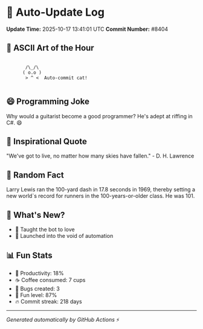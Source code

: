 # 🤖 Auto-Update Log
**Update Time:** 2025-10-17 13:41:01 UTC
**Commit Number:** #8404

## 🎨 ASCII Art of the Hour
```

       /\_/\  
      ( o.o ) 
       > ^ <  Auto-commit cat!
        
```

## 😄 Programming Joke
Why would a guitarist become a good programmer? He's adept at riffing in C#. 😄

## 💭 Inspirational Quote
"We've got to live, no matter how many skies have fallen." - D. H. Lawrence

## 🧠 Random Fact
Larry Lewis ran the 100-yard dash in 17.8 seconds in 1969, thereby setting a new world`s record for runners in the 100-years-or-older class. He was 101.

## 📝 What's New?
- 🤖 Taught the bot to love
- 🚀 Launched into the void of automation

## 📊 Fun Stats
- 🎯 Productivity: 18%
- ☕ Coffee consumed: 7 cups
- 🐛 Bugs created: 3
- 🎉 Fun level: 87%
- 🔥 Commit streak: 218 days

---
*Generated automatically by GitHub Actions* ⚡
